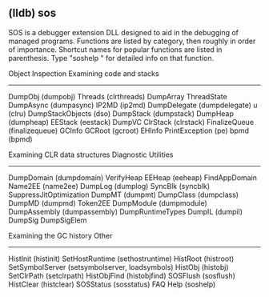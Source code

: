 (lldb) sos
-------------------------------------------------------------------------------
SOS is a debugger extension DLL designed to aid in the debugging of managed
programs. Functions are listed by category, then roughly in order of
importance. Shortcut names for popular functions are listed in parenthesis.
Type "soshelp <functionname>" for detailed info on that function.

Object Inspection                  Examining code and stacks
-----------------------------      -----------------------------
DumpObj (dumpobj)                  Threads (clrthreads)
DumpArray                          ThreadState
DumpAsync (dumpasync)              IP2MD (ip2md)
DumpDelegate (dumpdelegate)        u (clru)
DumpStackObjects (dso)             DumpStack (dumpstack)
DumpHeap (dumpheap)                EEStack (eestack)
DumpVC                             ClrStack (clrstack)
FinalizeQueue (finalizequeue)      GCInfo
GCRoot (gcroot)                    EHInfo
PrintException (pe)                bpmd (bpmd)

Examining CLR data structures      Diagnostic Utilities
-----------------------------      -----------------------------
DumpDomain (dumpdomain)            VerifyHeap
EEHeap (eeheap)                    FindAppDomain
Name2EE (name2ee)                  DumpLog (dumplog)
SyncBlk (syncblk)                  SuppressJitOptimization
DumpMT (dumpmt)
DumpClass (dumpclass)
DumpMD (dumpmd)
Token2EE
DumpModule (dumpmodule)
DumpAssembly (dumpassembly)
DumpRuntimeTypes
DumpIL (dumpil)
DumpSig
DumpSigElem

Examining the GC history           Other
-----------------------------      -----------------------------
HistInit (histinit)                SetHostRuntime (sethostruntime)
HistRoot (histroot)                SetSymbolServer (setsymbolserver, loadsymbols)
HistObj  (histobj)                 SetClrPath (setclrpath)
HistObjFind (histobjfind)          SOSFlush (sosflush)
HistClear (histclear)              SOSStatus (sosstatus)
                                   FAQ
                                   Help (soshelp)
